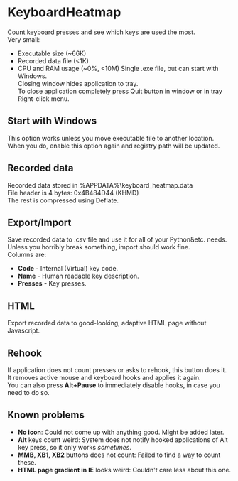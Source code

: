 # KeyboardHeatmap
Count keyboard presses and see which keys are used the most.  
Very small:
* Executable size (~66K)
* Recorded data file (<1K)
* CPU and RAM usage (~0%, <10M) 
Single .exe file, but can start with Windows.  
Closing window hides application to tray.  
To close application completely press Quit button in window or in tray Right-click menu.

## Start with Windows
This option works unless you move executable file to another location.  
When you do, enable this option again and registry path will be updated.

## Recorded data
Recorded data stored in %APPDATA%\keyboard_heatmap.data  
File header is 4 bytes: 0x4B484D44 (KHMD)  
The rest is compressed using Deflate.

## Export/Import
Save recorded data to .csv file and use it for all of your Python&etc. needs.  
Unless you horribly break something, import should work fine.  
Columns are:
* **Code** - Internal (Virtual) key code.
* **Name** - Human readable key description.
* **Presses** - Key presses.

## HTML
Export recorded data to good-looking, adaptive HTML page without Javascript.

## Rehook
If application does not count presses or asks to rehook, this button does it.  
It removes active mouse and keyboard hooks and applies it again.  
You can also press **Alt+Pause** to immediately disable hooks, in case you need to do so.

## Known problems
* **No icon**: Could not come up with anything good. Might be added later.
* **Alt** keys count weird: System does not notify hooked applications of Alt key press, so it only works *sometimes*.
* **MMB, XB1, XB2** buttons does not count: Failed to find a way to count these.
* **HTML page gradient in IE** looks weird: Couldn't care less about this one.
